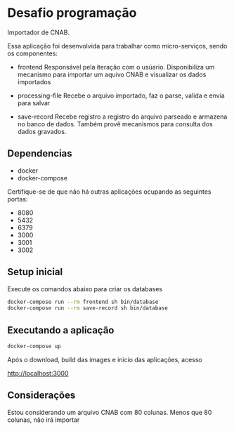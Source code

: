 # Desafio programação

Importador de CNAB.

Essa aplicação foi desenvolvida para trabalhar como micro-serviços, sendo os componentes:

- frontend
Responsável pela iteração com o usúario. Disponibiliza um mecanismo para importar um aquivo CNAB e visualizar os dados importados

- processing-file
Recebe o arquivo importado, faz o parse, valida e envia para salvar

- save-record
Recebe registro a registro do arquivo parseado e armazena no banco de dados. Também provê mecanismos para consulta dos dados gravados.

## Dependencias

- docker
- docker-compose

Certifique-se de que não há outras aplicações ocupando as seguintes portas:

- 8080
- 5432
- 6379
- 3000
- 3001
- 3002

## Setup inicial

Execute os comandos abaixo para criar os databases

```sh
docker-compose run --rm frontend sh bin/database
docker-compose run --rm save-record sh bin/database
```
## Executando a aplicação

```sh
docker-compose up
```

Após o download, build das images e inicio das aplicações, acesso 

[http://localhost:3000](http://localhost:3000)

## Considerações

Estou considerando um arquivo CNAB com 80 colunas. Menos que 80 colunas, não irá importar
